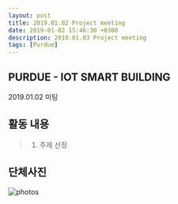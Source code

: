 ```yaml
---
layout: post
title: 2019.01.02 Project meeting
date: 2019-01-02 15:46:30 +0300
description: 2019.01.03 Project meeting
tags: [Purdue]
---
```

## PURDUE - IOT SMART BUILDING  
2019.01.02 미팅     
  
## 활동 내용  
>1. 주제 선정
  
## 단체사진  
![photos]({{site.baseurl}}/assets/img/20190103.jpg)



